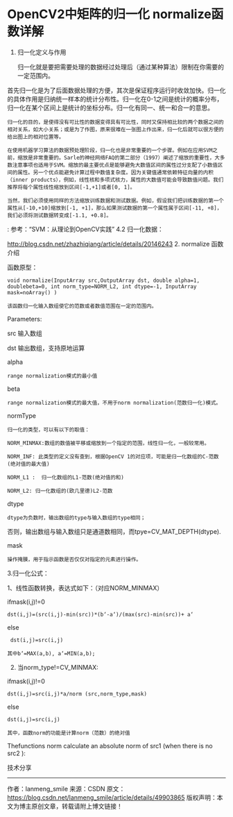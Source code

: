 # OpenCV2中矩阵的归一化 normalize函数详解

1. 归一化定义与作用

    归一化就是要把需要处理的数据经过处理后（通过某种算法）限制在你需要的一定范围内。

首先归一化是为了后面数据处理的方便，其次是保证程序运行时收敛加快。归一化的具体作用是归纳统一样本的统计分布性。归一化在0-1之间是统计的概率分布，归一化在某个区间上是统计的坐标分布。归一化有同一、统一和合一的意思。

    归一化的目的，是使得没有可比性的数据变得具有可比性，同时又保持相比较的两个数据之间的相对关系，如大小关系；或是为了作图，原来很难在一张图上作出来，归一化后就可以很方便的给出图上的相对位置等。
    
    在使用机器学习算法的数据预处理阶段，归一化也是非常重要的一个步骤。例如在应用SVM之前，缩放是非常重要的。Sarle的神经网络FAQ的第二部分（1997）阐述了缩放的重要性，大多数注意事项也适用于SVM。缩放的最主要优点是能够避免大数值区间的属性过分支配了小数值区间的属性。另一个优点能避免计算过程中数值复杂度。因为关键值通常依赖特征向量的内积（inner products），例如，线性核和多项式核力，属性的大数值可能会导致数值问题。我们推荐将每个属性线性缩放到区间[-1,+1]或者[0, 1]。
    
    当然，我们必须使用同样的方法缩放训练数据和测试数据。例如，假设我们把训练数据的第一个属性从[-10,+10]缩放到[-1, +1]，那么如果测试数据的第一个属性属于区间[-11, +8]，我们必须将测试数据转变成[-1.1, +0.8]。

:  参考：“SVM：从理论到OpenCV实践” 4.2 归一化数据：

http://blog.csdn.net/zhazhiqiang/article/details/20146243
2. normalize 函数介绍

函数原型：

    void normalize(InputArray src,OutputArray dst, double alpha=1, doublebeta=0, int norm_type=NORM_L2, int dtype=-1, InputArray mask=noArray() )
    
    该函数归一化输入数组使它的范数或者数值范围在一定的范围内。

Parameters:

src  输入数组

dst 输出数组，支持原地运算

alpha

    range normalization模式的最小值

beta

    range normalization模式的最大值，不用于norm normalization(范数归一化)模式。

normType

    归一化的类型，可以有以下的取值：
    
    NORM_MINMAX:数组的数值被平移或缩放到一个指定的范围，线性归一化，一般较常用。
    
    NORM_INF: 此类型的定义没有查到，根据OpenCV 1的对应项，可能是归一化数组的C-范数(绝对值的最大值)
    
    NORM_L1 :  归一化数组的L1-范数(绝对值的和)
    
    NORM_L2: 归一化数组的(欧几里德)L2-范数

dtype

    dtype为负数时，输出数组的type与输入数组的type相同；

否则，输出数组与输入数组只是通道数相同，而tpye=CV_MAT_DEPTH(dtype).

mask

    操作掩膜，用于指示函数是否仅仅对指定的元素进行操作。
3.归一化公式：

1、线性函数转换，表达式如下：（对应NORM_MINMAX）

ifmask(i,j)!=0

    dst(i,j)=(src(i,j)-min(src))*(b‘-a‘)/(max(src)-min(src))+ a‘

else

     dst(i,j)=src(i,j)
    
    其中b‘=MAX(a,b), a‘=MIN(a,b);

2. 当norm_type!=CV_MINMAX:

ifmask(i,j)!=0

    dst(i,j)=src(i,j)*a/norm (src,norm_type,mask)

else

    dst(i,j)=src(i,j)
    
    其中，函数norm的功能是计算norm（范数）的绝对值

Thefunctions norm calculate an absolute norm of src1 (when there is no src2 ):

技术分享

---------------------
作者：lanmeng_smile 
来源：CSDN 
原文：https://blog.csdn.net/lanmeng_smile/article/details/49903865 
版权声明：本文为博主原创文章，转载请附上博文链接！